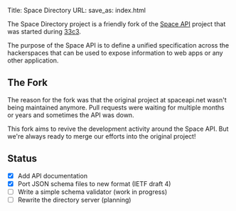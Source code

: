 Title: Space Directory
URL:
save_as: index.html

The Space Directory project is a friendly fork of the
[Space API](http://spaceapi.net/) project that was started during
[33c3](https://en.wikipedia.org/wiki/Chaos_Communication_Congress).

The purpose of the Space API is to define a unified specification across the
hackerspaces that can be used to expose information to web apps or any other
application.

## The Fork

The reason for the fork was that the original project at spaceapi.net wasn't
being maintained anymore. Pull requests were waiting for multiple months or
years and sometimes the API was down.

This fork aims to revive the development activity around the Space API. But
we're always ready to merge our efforts into the original project!

## Status

- [x] Add API documentation
- [x] Port JSON schema files to new format (IETF draft 4)
- [ ] Write a simple schema validator (work in progress)
- [ ] Rewrite the directory server (planning)
